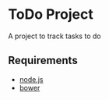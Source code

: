 # ToDo Project

A project to track tasks to do

## Requirements

* [node.js](https://nodejs.org/download/)
* [bower](http://bower.io/)

